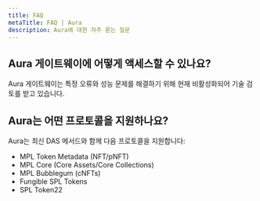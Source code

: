 ```yaml
---
title: FAQ
metaTitle: FAQ | Aura
description: Aura에 대한 자주 묻는 질문
---
```


## Aura 게이트웨이에 어떻게 액세스할 수 있나요?

Aura 게이트웨이는 특정 오류와 성능 문제를 해결하기 위해 현재 비활성화되어 기술 검토를 받고 있습니다.

## Aura는 어떤 프로토콜을 지원하나요?

Aura는 최신 DAS 메서드와 함께 다음 프로토콜을 지원합니다:
- MPL Token Metadata (NFT/pNFT)
- MPL Core (Core Assets/Core Collections)
- MPL Bubblegum (cNFTs)
- Fungible SPL Tokens
- SPL Token22